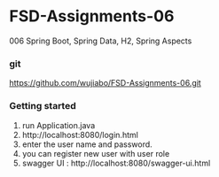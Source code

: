 # FSD-Assignments-06
006 Spring Boot, Spring Data, H2, Spring Aspects

### git
https://github.com/wujiabo/FSD-Assignments-06.git

### Getting started
1. run Application.java
2. http://localhost:8080/login.html
3. enter the user name and password.
4. you can register new user with user role
5. swagger UI : http://localhost:8080/swagger-ui.html